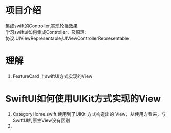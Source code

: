 # 项目介绍
集成swift的Controller,实现轮播效果  
学习swiftui如何集成Controller，及原理;  
协议:UIViewRepresentable;UIViewControllerRepresentable

# 理解
1. FeatureCard 上swiftUI方式实现的View

# SwiftUI如何使用UIKit方式实现的View
1. CategoryHome.swift 使用到了UIKit 方式构造出的 View，从使用方看来，与SwiftUI的原生View没有区别
2. 